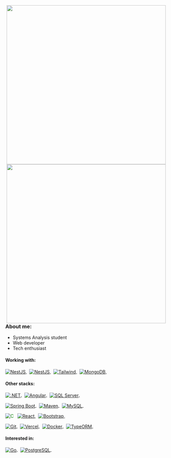 <picture>
	<source align="right" width="500px" media="(prefers-color-scheme: dark)" srcset="https://github-readme-stats.vercel.app/api/wakatime?username=cesarbrancalhao&hide_border=true&theme=transparent&text_color=f1f1ee&title_color=2f81f7&custom_title=Most%20used%20languages&layout=compact" alt=" ">
	<img align="right" width="500px" src="https://github-readme-stats.vercel.app/api/wakatime?username=cesarbrancalhao&hide_border=true&theme=transparent&text_color=4b4b4b&title_color=2f81f7&custom_title=Most%20used%20languages&layout=compact" alt=" ">
</picture>
<picture>
	<source align="right" width="500px" media="(prefers-color-scheme: dark)" srcset="https://github-readme-stats.vercel.app/api?username=cesarbrancalhao&show_icons=true&count_private=true&hide_border=true&theme=transparent&rank_icon=github&text_color=f1f1ee&icon_color=2f81f7&title_color=2f81f7"  alt=" ">
	<img align="right" width="500px" src="https://github-readme-stats.vercel.app/api?username=cesarbrancalhao&show_icons=true&count_private=true&hide_border=true&theme=transparent&rank_icon=github&text_color=4b4b4b&icon_color=0969da&title_color=0969da" alt=" ">
</picture>

<div>
	
### About me:
- Systems Analysis student
- Web developer
- Tech enthusiast
	
#### Working with:
<div>
<p>

<a href="https://nestjs.com/" target="_blank">
  <picture>
    <source align="center" media="(prefers-color-scheme: dark)" srcset="https://img.shields.io/badge/-NestJS-05122A?style=flat&logo=nestjs&logoColor=fefefa" alt="NestJS"/>
    <img align="center" src="https://img.shields.io/badge/-NestJS-0969da?style=flat&logo=nestjs&logoColor=ffffff" alt="NestJS"/>
  </picture>
</a>&nbsp;

<a href="https://nextjs.org//" target="_blank">
  <picture>
    <source align="center" media="(prefers-color-scheme: dark)" srcset="https://img.shields.io/badge/-NextJS-05122A?style=flat&logo=next.js&logoColor=fefefa" alt="NextJS"/>
    <img align="center" src="https://img.shields.io/badge/-NestJS-0969da?style=flat&logo=nestjs&logoColor=ffffff" alt="NestJS"/>
  </picture>
</a>&nbsp;

<a href="https://tailwindcss.com/" target="_blank">
  <picture>
    <source align="center" media="(prefers-color-scheme: dark)" srcset="https://img.shields.io/badge/-Tailwind-05122A?style=flat&logo=tailwindcss&logoColor=fefefa" alt="Tailwind"/>
    <img align="center" src="https://img.shields.io/badge/-Tailwind-0969da?style=flat&logo=tailwindcss&logoColor=ffffff" alt="Tailwind"/>
  </picture>
</a>&nbsp;

<a href="https://www.mongodb.com/" target="_blank">
  <picture>
    <source align="center" media="(prefers-color-scheme: dark)" srcset="https://img.shields.io/badge/-MongoDB-05122A?style=flat&logo=mongodb&logoColor=fefefa" alt="MongoDB"/>
    <img align="center" src="https://img.shields.io/badge/-MongoDB-0969da?style=flat&logo=mongodb&logoColor=ffffff" alt="MongoDB"/>
  </picture>
</a>&nbsp;
</p><p>
<!--( 
<a href="https://www.typescriptlang.org/" target="_blank">
  <picture>
    <source align="center" media="(prefers-color-scheme: dark)" srcset="https://img.shields.io/badge/TypeScript-05122A?style=flat&logo=typescript&logoColor=fefefa" alt="TypeScript"/>
    <img align="center" src="https://img.shields.io/badge/TypeScript-0969da?style=flat&logo=typescript&logoColor=ffffff" alt="TypeScript"/>
  </picture>
</a>&nbsp;
<a href="https://expressjs.com/" target="_blank">
  <picture>
    <source align="center" media="(prefers-color-scheme: dark)" srcset="https://img.shields.io/badge/-Express.js-05122A?style=flat&logo=express&logoColor=fefefa" alt="EX"/>
    <img align="center" src="https://img.shields.io/badge/-Express.js-0969da?style=flat&logo=express&logoColor=ffffff" alt="EX"/>
  </picture>
</a>&nbsp;
<a href="https://nodejs.org/en" target="_blank">
  <picture>
    <source align="center" media="(prefers-color-scheme: dark)" srcset="https://img.shields.io/badge/-NodeJS-05122A?style=flat&logo=node.js&logoColor=fefefa" alt="Node.js"/> 
    <img align="center" src="https://img.shields.io/badge/-NodeJS-0969da?style=flat&logo=node.js&logoColor=ffffff" alt="Node.js"/>
  </picture>
</a>&nbsp; 
)-->
</p>
</div>

#### Other stacks:
<div>
<p>
<!--<a href="https://learn.microsoft.com/pt-br/dotnet/csharp/" target="_blank" style="text-decoration: none; color: green;">
  <picture>
    <source align="center" media="(prefers-color-scheme: dark)" srcset="https://img.shields.io/badge/C%23-05122A?style=flat&logo=c%23&logoColor=fefefa" alt="C#"/>
    <img align="center" src="https://img.shields.io/badge/C%23-0969da?style=flat&logo=c%23&logoColor=ffffff" alt="C#"/>
  </picture>
</a>&nbsp;-->

  <a href="https://dotnet.microsoft.com/pt-br/" target="_blank">
  <picture>
    <source align="center" media="(prefers-color-scheme: dark)" srcset="https://img.shields.io/badge/-.NET Core-05122A?style=flat&logo=.net&logoColor=fefefa" alt=".NET"/>
    <img align="center" src="https://img.shields.io/badge/-.NET Core-0969da?style=flat&logo=.net&logoColor=ffffff" alt=".NET"/>
  </picture>
</a>&nbsp;

<a href="https://angular.io/" target="_blank">
  <picture>
    <source align="center" media="(prefers-color-scheme: dark)" srcset="https://img.shields.io/badge/-Angular-05122A?style=flat&logo=angular&logoColor=fefefa" alt="Angular"/>
    <img align="center" src="https://img.shields.io/badge/-Angular-0969da?style=flat&logo=angular&logoColor=ffffff" alt="Angular"/>
  </picture>
</a>&nbsp;

<a href="https://learn.microsoft.com/en-us/sql/sql-server/?view=sql-server-ver16" target="_blank">
  <picture>
    <source align="center" media="(prefers-color-scheme: dark)" srcset="https://img.shields.io/badge/-SQL Server-05122A?style=flat&logo=microsoft-sql-server&logoColor=fefefa" alt="SQL Server"/>
    <img align="center" src="https://img.shields.io/badge/-SQL Server-0969da?style=flat&logo=microsoft-sql-server&logoColor=ffffff" alt="SQL Server"/>
  </picture>
</a>&nbsp;
</p>
</div>
<div>
<p>
<!-- <a href="https://www.java.com/en/" target="_blank" style="text-decoration: none; color: green;">
 <picture>
  <source align="center" media="(prefers-color-scheme: dark)" srcset="https://img.shields.io/badge/-Java-05122A?style=flat&logo=oracle&logoColor=fefefa" alt="Java"/>
  <img align="center" src="https://img.shields.io/badge/-Java-0969da?style=flat&logo=oracle" alt="Java"/>
 </picture>
</a>&nbsp; -->

<a href="https://spring.io/projects/spring-boot/" target="_blank">
  <picture>
    <source align="center" media="(prefers-color-scheme: dark)" srcset="https://img.shields.io/badge/-Spring Boot-05122A?style=flat&logo=spring&logoColor=fefefa" alt="Spring Boot"/>
    <img align="center" src="https://img.shields.io/badge/-Spring Boot-0969da?style=flat&logo=spring&logoColor=ffffff" alt="Spring Boot"/>
  </picture>
</a>&nbsp;

<a href="https://maven.apache.org/" target="_blank">
  <picture>
    <source align="center" media="(prefers-color-scheme: dark)" srcset="https://img.shields.io/badge/-Maven-05122A?style=flat&logo=Apache%20Maven&logoColor=fefefa" alt="Maven"/>
    <img align="center" src="https://img.shields.io/badge/-Maven-0969da?style=flat&logo=Apache%20Maven&logoColor=ffffff" alt="Maven"/>
  </picture>
</a>&nbsp;

<a href="https://www.mysql.com/" target="_blank">
  <picture>
    <source align="center" media="(prefers-color-scheme: dark)" srcset="https://img.shields.io/badge/-MySQL-05122A?style=flat&logo=rxdb&logoColor=fefefa" alt="MySQL"/>
    <img align="center" src="https://img.shields.io/badge/-MySQL-0969da?style=flat&logo=rxdb&logoColor=ffffff" alt="MySQL"/>
  </picture>
</a>&nbsp;
</p><p>
<a href="https://learn.microsoft.com/en-us/cpp/c-language/?view=msvc-170" target="_blank" style="text-decoration: none; color: green;">
  <picture>
    <source align="center" media="(prefers-color-scheme: dark)" srcset="https://img.shields.io/badge/-C++-05122A?style=flat&logo=c%2B%2B&logoColor=fefefa" alt="C"/>
    <img align="center" src="https://img.shields.io/badge/-C++-0969da?style=flat&logo=c%2B%2B&logoColor=ffffff" alt="C"/>
  </picture>
</a>&nbsp;

<a href="https://rust-lang.org/" target="_blank">
  <picture>
    <source align="center" media="(prefers-color-scheme: dark)" srcset="https://img.shields.io/badge/-Rust-05122A?style=flat&logo=rust&logoColor=fefefa" alt="React"/>
    <img align="center" src="https://img.shields.io/badge/-Rust-0969da?style=flat&logo=rust&logoColor=ffffff" alt="React"/>
  </picture>
</a>&nbsp;

<a href="https://getbootstrap.com/" target="_blank">
  <picture>
    <source align="center" media="(prefers-color-scheme: dark)" srcset="https://img.shields.io/badge/-Bootstrap-05122A?style=flat&logo=bootstrap&logoColor=fefefa" alt="Bootstrap"/>
    <img align="center" src="https://img.shields.io/badge/-Bootstrap-0969da?style=flat&logo=bootstrap&logoColor=ffffff" alt="Bootstrap"/>
  </picture>
</a>&nbsp;
<!-- <a href="https://developer.mozilla.org/en-US/docs/Web/JavaScript" target="_blank">
  <picture>
    <source align="center" media="(prefers-color-scheme: dark)" srcset="https://img.shields.io/badge/-JavaScript-05122A?style=flat&logo=javascript&logoColor=fefefa" alt="JavaScript"/>
    <img align="center" src="https://img.shields.io/badge/-JavaScript-0969da?style=flat&logo=javascript&logoColor=ffffff" alt="JavaScript"/>
  </picture>
</a>&nbsp; -->
</p><p>
  <a href="https://git-scm.com/" target="_blank">
  <picture>
    <source align="center" media="(prefers-color-scheme: dark)" srcset="https://img.shields.io/badge/-Git-05122A?style=flat&logo=git&logoColor=fefefa" alt="Git"/>
    <img align="center" src="https://img.shields.io/badge/-Git-0969da?style=flat&logo=git&logoColor=ffffff" alt="Git"/>
  </picture>
</a>&nbsp;

<a href="https://vercel.com/" target="_blank">
  <picture>
    <source align="center" media="(prefers-color-scheme: dark)" srcset="https://img.shields.io/badge/-Vercel-05122A?style=flat&logo=vercel&logoColor=fefefa" alt="Vercel"/>
    <img align="center" src="https://img.shields.io/badge/-Vercel-0969da?style=flat&logo=vercel&logoColor=ffffff" alt="Vercel"/>
  </picture>
</a>&nbsp;

<a href="https://docker.com/" target="_blank">
  <picture>
    <source align="center" media="(prefers-color-scheme: dark)" srcset="https://img.shields.io/badge/-Docker-05122A?style=flat&logo=docker&logoColor=fefefa" alt="Docker"/>
    <img align="center" src="https://img.shields.io/badge/-Docker-0969da?style=flat&logo=docker&logoColor=ffffff" alt="Docker"/>
  </picture>
</a>&nbsp;
<a href="https://typeorm.io/" target="_blank">
  <picture>
    <source align="center" media="(prefers-color-scheme: dark)" srcset="https://img.shields.io/badge/-TypeORM-05122A?style=flat&logo=microsoft-excel&logoColor=fefefa" alt="TypeORM"/>
    <img align="center" src="https://img.shields.io/badge/-TypeORM-0969da?style=flat&logo=microsoft-excel&logoColor=ffffff" alt="TypeORM"/>
  </picture>
</a>&nbsp;
</p>
</div>

#### Interested in:
<div>
<p>
<a href="https://go.dev/" target="_blank">
  <picture>
    <source align="center" media="(prefers-color-scheme: dark)" srcset="https://img.shields.io/badge/-Golang-05122A?style=flat&logo=go&logoColor=fefefa" alt="Go"/>
    <img align="center" src="https://img.shields.io/badge/-Golang-0969da?style=flat&logo=go&logoColor=ffffff" alt="Go"/>
  </picture>
</a>&nbsp;
<a href="https://www.postgresql.org/" target="_blank">
  <picture>
    <source align="center" media="(prefers-color-scheme: dark)" srcset="https://img.shields.io/badge/-PostgreSQL-05122A?style=flat&logo=postgresql&logoColor=fefefa" alt="PostgreSQL"/>
    <img align="center" src="https://img.shields.io/badge/-PostgreSQL-0969da?style=flat&logo=postgresql&logoColor=ffffff" alt="PostgreSQL"/>
  </picture>
</a>&nbsp;
</p>
</div>
</div>
